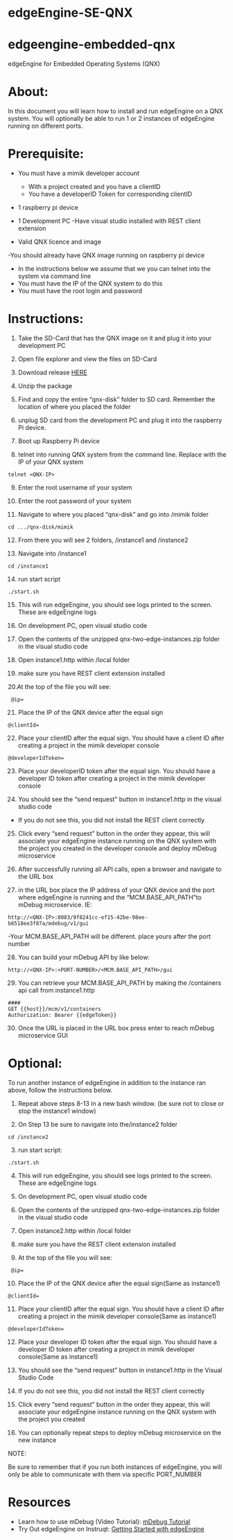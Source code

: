 # edgeEngine-SE-QNX

# edgeengine-embedded-qnx
edgeEngine for Embedded Operating Systems (QNX)

# About:
In this document you will learn how to install and run edgeEngine on a QNX system. You will optionally be able to run 1 or 2 instances of edgeEngine running on different ports. 

# Prerequisite:
- You must have a mimik developer account
  - With a project created and you have a clientID
  - You have a developerID Token for corresponding clientID 

- 1 raspberry pi device 

- 1 Development PC 
  -Have visual studio installed with REST client extension 

- Valid QNX licence and image 

-You should already have QNX image running on raspberry pi device
 - In the instructions below we assume that we you can telnet into the system via command line
 - You must have the IP of the QNX system to do this
 - You must have the root login and password

# Instructions:

1. Take the SD-Card that has the QNX image on it and plug it into your development PC 

2. Open file explorer and view the files on SD-Card

3. Download release [HERE](https://github.com/edgeEngine/edgeEngine-SE-QNX/releases) 

4. Unzip the package 

5. Find and copy the entire “qnx-disk” folder to SD card. Remember the location of where you placed the folder

6. unplug SD card from the development PC and plug it into the raspberry Pi device. 

7. Boot up Raspberry Pi device    

8. telnet into running QNX system from the command line. Replace <QNX-IP> with the IP of your QNX system
```
telnet <QNX-IP>
```
9. Enter the root username of your system 

10. Enter the root password of your system 

11. Navigate to where you placed “qnx-disk” and go into /mimik folder

```
cd .../qnx-disk/mimik
```
12. From there you will see 2 folders, /instance1 and /instance2

13. Navigate into /instance1

```
cd /instance1
```

14. run start script 

```
./start.sh
```  
15. This will run edgeEngine, you should see logs printed to the screen. These are edgeEngine logs

16. On development PC, open visual studio code

17. Open the contents of the unzipped qnx-two-edge-instances.zip folder in the visual studio code

18. Open instance1.http within /local folder

19. make sure you have REST client extension installed  

20.At the top of the file you will see:
```
 @ip=
```
21. Place the IP of the QNX device after the equal sign
```
@clientId=
```
22. Place your clientID after the equal sign. You should have a client ID after creating a project in the mimik developer console 
```
@developerIdToken=
```
23. Place your developerID token after the equal sign. You should have a developer ID token after creating a project in the mimik developer console 

24. You should see the “send request” button in instance1.http in the visual studio code 
  - If you do not see this, you did not install the REST client correctly 

25. Click every “send request” button in the order they appear, this will associate your edgeEngine instance running on the QNX system with the project you created in the developer console and deploy mDebug microservice 

26. After successfully running all API calls, open a browser and navigate to the URL box

27. in the URL box place the IP address of your QNX device and the port where edgeEngine is running and the “MCM.BASE_API_PATH"to mDebug microservice. IE:
```
http://<QNX-IP>:8083/9f8241cc-ef15-42be-98ee-b6518ee3f87a/mdebug/v1/gui
```
  -Your MCM.BASE_API_PATH will be different. place yours after the port number

28. You can build your mDebug API by like below:

```
http://<QNX-IP>:<PORT-NUMBER>/<MCM.BASE_API_PATH>/gui
```
29. You can retrieve your MCM.BASE_API_PATH by making the /containers api call from instance1.http 

```
####
GET {{host}}/mcm/v1/containers
Authorization: Bearer {{edgeToken}}
```
30. Once the URL is placed in the URL box press enter to reach mDebug microservice GUI
  

# Optional:
  
To run another instance of edgeEngine in addition to the instance ran above, follow the instructions below.

1. Repeat above steps 8-13 in a new bash window. (be sure not to close or stop the instance1 window)

2. On Step 13 be sure to navigate into the/instance2 folder

```
cd /instance2
```
3. run start script: 

```
./start.sh
```
4. This will run edgeEngine, you should see logs printed to the screen. These are edgeEngine logs

5. On development PC, open visual studio code

6. Open the contents of the unzipped qnx-two-edge-instances.zip folder in the visual studio code

7. Open instance2.http within /local folder

8. make sure you have the REST client extension installed  

9. At the top of the file you will see:
```
 @ip=
```
10. Place the IP of the QNX device after the equal sign(Same as instance1)
```
@clientId=
```
11. Place your clientID after the equal sign. You should have a client ID after creating a project in the mimik developer console(Same as instance1)
```
@developerIdToken=
```
12. Place your developer ID token after the equal sign. You should have a developer ID token after creating a project in mimik developer console(Same as instance1)

13. You should see the “send request” button in instance1.http in the Visual Studio Code 

14. If you do not see this, you did not install the REST client correctly 

15. Click every “send request” button in the order they appear, this will associate your edgeEngine instance running on the QNX system with the project you created

16. You can optionally repeat steps to deploy mDebug microservice on the new instance 

NOTE:

Be sure to remember that if you run both instances of edgeEngine, you will only be able to communicate with them via specific PORT_NUMBER
  
# Resources
- Learn how to use mDebug (Video Tutorial): [mDebug Tutorial](https://vimeo.com/showcase/mimik-developer-tools)
- Try Out edgeEngine on Instruqt: [Getting Started with edgeEngine](https://play.instruqt.com/mimik/invite/cguo4srusweo) 
